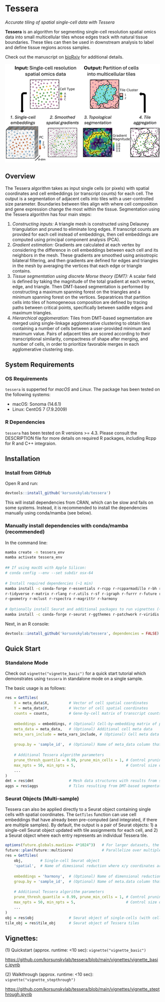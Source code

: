 # Tessera

*Accurate tiling of spatial single-cell data with Tessera*

**Tessera** is an algorithm for segmenting single-cell resolution spatial omics data into small multicellular tiles whose edges track with natural tissue boundaries. These tiles can then be used in downstream analysis to label and define tissue regions across samples.

Check out the manuscript on [bioRxiv](https://www.biorxiv.org/content/10.1101/2025.01.17.633630v1) for additional details.

![cartoon](man/figures/cartoon.png)

## Overview

The Tessera algorithm takes as input single cells (or pixels) with spatial coordinates and cell embeddings (or transcript counts) for each cell. The output is a segmentation of adjacent cells into tiles with a user-controlled size parameter. Boundaries between tiles align with where cell composition and gene expression change the most within the tissue. Segmentation using the Tessera algorithm has four main steps:
1. *Constructing inputs:* A triangle mesh is constructed using Delauney triangulation and pruned to eliminate long edges. If transcript counts are provided for each cell instead of embeddings, then cell embeddings are computed using principal component analysis (PCA).
2. *Gradient estimation:* Gradients are calculated at each vertex by considering the difference in cell embeddings between each cell and its neighbors in the mesh. These gradients are smoothed using anisotropic bilateral filtering, and then gradients are defined for edges and triangles in the mesh by averaging the vertices that each edge or triangle contains.
3. *Tissue segmentation using discrete Morse theory (DMT):* A scalar field is defined by taking the magnitude of the total gradient at each vertex, edge, and triangle. Then DMT-based segmentation is performed by constructing a maximum spanning forest on the triangles and a minimum spanning forest on the vertices. Separatrices that partition cells into tiles of homogeneous composition are defined by tracing paths between critical points, specifically between saddle edges and maximum triangles.
4. *Hierarchical agglomeration:* Tiles from DMT-based segmentation are merged using single-linkage agglomerative clustering to obtain tiles containing a number of cells between a user-provided minimum and maximum value. Pairs of adjacent tiles are scored according to their transcriptional similarity, compactness of shape after merging, and number of cells, in order to prioritize favorable merges in each agglomerative clustering step.

## System Requirements

### OS Requirements

`tessera` is supperted for *macOS* and *Linux*. The package has been tested on the following systems:
* macOS: Sonoma (14.6.1)
* Linux: CentOS 7 (7.9.2009)

### R Dependencies

`tessera` has been tested on R versions >= 4.3. Please consult the DESCRIPTION file for more details on required R packages, including Rcpp for R and C++ integraion.

## Installation

### Install from GitHub
Open R and run:
```R
devtools::install_github('korsunskylab/tessera')
```
This will install dependencies from CRAN, which can be slow and fails on some systems. Instead, it is recommended to install the dependencies manually using conda/mamba (see below).

### Manually install dependencies with conda/mamba (recommended)
In the command line:
```bash
mamba create -n tessera_env
mamba activate tessera_env

## If using macOS with Apple Silicon:
# conda config --env --set subdir osx-64

# Install required dependencies (~1 min)
mamba install -c conda-forge r-essentials r-rcpp r-rcpparmadillo r-bh r-devtools \
r-tidyverse r-matrix r-rlang r-r.utils r-sf r-igraph r-furrr r-future r-data.table \
r-geometry r-mclust r-rspectra r-magrittr r-harmony

# Optionally install Seurat and additional packages to run vignettes (~15 sec)
mamba install -c conda-forge r-seurat r-ggthemes r-patchwork r-viridis jupyterlab r-irkernel
```
Next, in an R console:
```R
devtools::install_github('korsunskylab/tessera', dependencies = FALSE)  # ~1 min
```

## Quick Start

### Standalone Mode

Check out `vignette("vignette_basic")` for a quick start tutorial which
demonstrates using `tessera` in standalone mode on a single sample.

The basic usage is as follows:
```R
res = GetTiles(
    X = meta_data$X,         # Vector of cell spatial coordinates
    Y = meta_data$Y,         # Vector of cell spatial coordinates
    counts = counts,         # Gene-by-cell matrix of transcript counts

    embeddings = embeddings, # (Optional) Cell-by-embedding matrix of pre-computed cell embeddings. If missing, embeddings are calculated using PCA.
    meta_data = meta_data,   # (Optional) Additional cell meta data
    meta_vars_include = meta_vars_include, # (Optional) Cell meta data to include in output

    group.by = 'sample_id',  # (Optional) Name of meta_data column that provides sample IDs. If missing, treated as a single sample.

    # Additional Tessera algorithm parameters
    prune_thresh_quantile = 0.99, prune_min_cells = 1, # Control pruning of long edges and disconnected cells
    max_npts = 50, min_npts = 5,                       # Control size of Tessera tiles
    ...                      
)
dmt = res$dmt                # Mesh data structures with results from segmentation
aggs = res$aggs              # Tiles resulting from DMT-based segmentation and agglomeration
```

### Seurat Objects (Multi-sample)
Tessera can also be applied directly to a Seurat object containing single cells with spatial coordinates.
The `GetTiles` function can use cell embeddings that have already been pre-computed (and integrated, if there are multiple samples).
By default, the output is a pair of Seurat objects: 1) a single-cell Seurat object updated with tile assignments for each cell, and 2) a Seurat object
where each entry represents an individual Tessera tile.
```R
options(future.globals.maxSize= 4*1024^3)   # For larger datasets, the memory allowance may need to be increased for parallelization
future::plan(future::multicore)             # Parallelize over multiple samples (if doing multi-sample analysis)
res = GetTiles(
    obj,        # Single-cell Seurat object
    'spatial',  # Name of dimesional reduction where x/y coordinates are stored

    embeddings = 'harmony',  # (Optional) Name of dimensional reduction where pre-computed single-cell embeddings are stored
    group.by = 'sample_id',  # (Optional) Name of meta.data column that provides sample IDs. If missing, treated as a single sample.

    # Additional Tessera algorithm parameters
    prune_thresh_quantile = 0.99, prune_min_cells = 1, # Control pruning of long edges and disconnected cells
    max_npts = 50, min_npts = 5,                       # Control size of Tessera tiles
    ...
)
obj = res$obj                # Seurat object of single-cells (with cell-to-tile mapping)
tile_obj = res$tile_obj      # Seurat object of Tessera tiles
```

## Vignettes: 
(1) Quickstart (approx. runtime: <10 sec): `vignette("vignette_basic")`

https://github.com/korsunskylab/tessera/blob/main/vignettes/vignette_basic.ipynb

(2) Walkthrough (approx. runtime: <10 sec): `vignette("vignette_stepthrough")`

https://github.com/korsunskylab/tessera/blob/main/vignettes/vignette_stepthrough.ipynb
